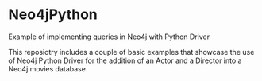 # Neo4jPython
Example of implementing queries in Neo4j with Python Driver

This reposiotry includes a couple of basic examples that showcase the use of Neo4j Python Driver for the addition of an Actor and a Director into a Neo4j movies database.
